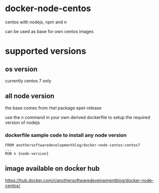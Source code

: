 # docker-node-centos

centos with nodejs, npm and n

can be used as base for own centos images 

# supported versions

## os version

currently centos 7 only

## all node version 

the base comes from rhel package epel-release 

use the n command in your own derived dockerfile to setup the required version of nodejs

### dockerfile sample code to install any node version 

    FROM anothersoftwaredevelopmentblog/docker-node-centos:centos7
    ...
    RUN n {node-version}


## image available on docḱer hub

https://hub.docker.com/r/anothersoftwaredevelopmentblog/docker-node-centos/
